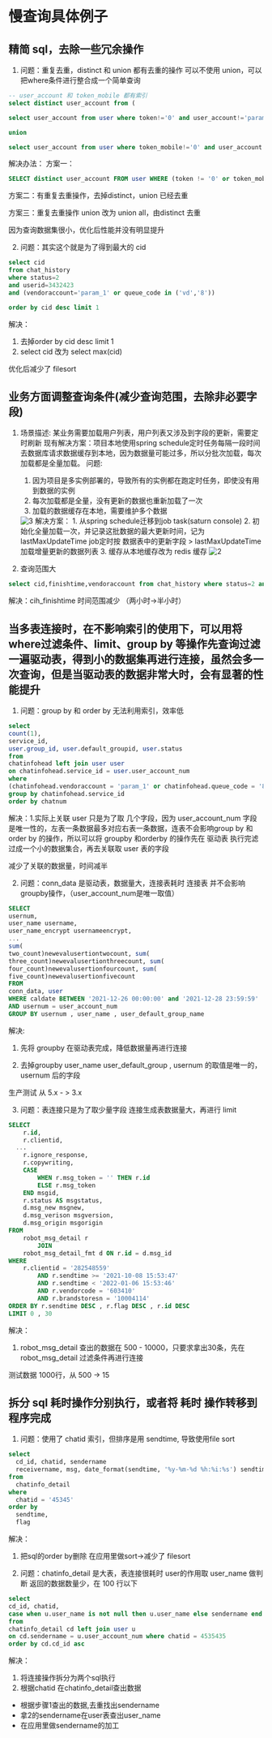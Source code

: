 # 慢查询具体例子

## 精简 sql，去除一些冗余操作

1. 问题：重复去重，distinct 和 union 都有去重的操作
   可以不使用 union，可以把where条件进行整合成一个简单查询

```sql
-- user_account 和 token_mobile 都有索引
select distinct user_account from (

select user_account from user where token!='0' and user_account!='param_1' and able_flag=1

union

select user_account from user where token_mobile!='0' and user_account!='param_1' and able_flag=1 )  t
```

解决办法：
方案一：

```sql
SELECT distinct user_account FROM user WHERE (token != '0' or token_mobile != '0') AND user_account != 'param_1' AND able_flag = 1

```

方案二：有重复去重操作，去掉distinct，union 已经去重

方案三：重复去重操作 union 改为 union all，由distinct 去重

因为查询数据集很小，优化后性能并没有明显提升

2. 问题：其实这个就是为了得到最大的 cid

```sql
select cid
from chat_history
where status=2
and userid=3432423
and (vendoraccount='param_1' or queue_code in ('vd','8'))

order by cid desc limit 1
```

解决：

1. 去掉order by cid desc limit 1
2. select cid 改为
   select max(cid)

优化后减少了 filesort

## 业务方面调整查询条件(减少查询范围，去除非必要字段)

1. 场景描述: 某业务需要加载用户列表，用户列表又涉及到字段的更新，需要定时刷新
   现有解决方案：项目本地使用spring schedule定时任务每隔一段时间去数据库请求数据缓存到本地，因为数据量可能过多，所以分批次加载，每次加载都是全量加载。
   问题:
   1. 因为项目是多实例部署的，导致所有的实例都在跑定时任务，即使没有用到数据的实例
   2. 每次加载都是全量，没有更新的数据也重新加载了一次
   3. 加载的数据缓存在本地，需要维护多个数据

    <img src="./image/3.jpg" alt="3" />
    解决方案：
    1. 从spring schedule迁移到job task(saturn console)
    2. 初始化全量加载一次，并记录这批数据的最大更新时间，记为lastMaxUpdateTime job定时按 数据表中的更新字段 > lastMaxUpdateTime加载增量更新的数据列表
    3. 缓存从本地缓存改为 redis 缓存
    <img src="./image/2.jpg" alt="2" />

2. 查询范围大

```sql
select cid,finishtime,vendoraccount from chat_history where status=2 and cih_finishtime>date_sub(current_timestamp(),interval 7200 second)  and cih_finishtime < date_sub(current_timestamp(),interval 600 second) limit 0,1000
```

解决：cih_finishtime 时间范围减少 （两小时->半小时）

## 当多表连接时，在不影响索引的使用下，可以用将where过滤条件、limit、group by 等操作先查询过滤一遍驱动表，得到小的数据集再进行连接，虽然会多一次查询，但是当驱动表的数据非常大时，会有显著的性能提升

1. 问题：group by 和 order by 无法利用索引，效率低

```sql
select
count(1),
service_id,
user.group_id, user.default_groupid, user.status
from
chatinfohead left join user user
on chatinfohead.service_id = user.user_account_num
where
(chatinfohead.vendoraccount = 'param_1' or chatinfohead.queue_code = '8') and chatinfohead.service_id != '' and chatinfohead.status = '1' and chatinfohead.queue_code != '5'
group by chatinfohead.service_id
order by chatnum
```

解决：1.实际上关联 user 只是为了取 几个字段，因为 user_account_num 字段是唯一性的，左表一条数据最多对应右表一条数据，连表不会影响group by 和 order by 的操作，所以可以将 groupby 和orderby 的操作先在 驱动表 执行完滤过成一个小的数据集合，再去关联取 user 表的字段

减少了关联的数据量，时间减半

2. 问题：conn_data 是驱动表，数据量大，连接表耗时
   连接表 并不会影响 groupby操作，（user_account_num是唯一取值）

```sql
SELECT
usernum,
user_name username,
user_name_encrypt usernameencrypt,
...
sum(
two_count)newevalusertiontwocount, sum(
three_count)newevalusertionthreecount, sum(
four_count)newevalusertionfourcount, sum(
five_count)newevalusertionfivecount
FROM
conn_data, user
WHERE caldate BETWEEN '2021-12-26 00:00:00' and '2021-12-28 23:59:59' 
AND usernum = user_account_num
GROUP BY usernum , user_name , user_default_group_name
```

解决:
1. 先将 groupby 在驱动表完成，降低数据量再进行连接

2. 去掉groupby user_name user_default_group , usernum 的取值是唯一的，usernum 后的字段

生产测试 从 5.x - > 3.x

3. 问题：表连接只是为了取少量字段
   连接生成表数据量大，再进行 limit

```sql
SELECT 
    r.id,
    r.clientid,
  ...
    r.ignore_response,
    r.copywriting,
    CASE
        WHEN r.msg_token = '' THEN r.id
        ELSE r.msg_token
    END msgid,
    r.status AS msgstatus,
    d.msg_new msgnew,
    d.msg_verison msgversion,
    d.msg_origin msgorigin
FROM
    robot_msg_detail r
        JOIN
    robot_msg_detail_fmt d ON r.id = d.msg_id
WHERE
    r.clientid = '282548559'
        AND r.sendtime >= '2021-10-08 15:53:47'
        AND r.sendtime < '2022-01-06 15:53:46'
        AND r.vendorcode = '603410'
        AND r.brandstoresn = '10004114'
ORDER BY r.sendtime DESC , r.flag DESC , r.id DESC
LIMIT 0 , 30
```

解决：
1. robot_msg_detail 查出的数据在 500 - 10000，只要求拿出30条，先在 robot_msg_detail 过滤条件再进行连接

测试数据 1000行，从 500 → 15

## 拆分 sql 耗时操作分别执行，或者将 耗时 操作转移到程序完成

1. 问题：使用了 chatid 索引，但排序是用 sendtime, 导致使用file sort

```sql
select
  cd_id, chatid, sendername
  receivername, msg, date_format(sendtime, '%y-%m-%d %h:%i:%s') sendtime
from
  chatinfo_detail
where
  chatid = '45345'
order by
  sendtime,
  flag
```

解决：
1. 把sql的order by删除
  在应用里做sort->减少了 filesort

2. 问题：chatinfo_detail 是大表，表连接很耗时
   user的作用取 user_name 做判断
   返回的数据数量少，在 100 行以下

```sql
select
cd_id, chatid,
case when u.user_name is not null then u.user_name else sendername end as sendername,flag,type,status
from
chatinfo_detail cd left join user u
on cd.sendername = u.user_account_num where chatid = 4535435
order by cd.cd_id asc
```

解决：
1. 将连接操作拆分为两个sql执行
2. 根据chatid 在chatinfo_detail查出数据
* 根据步骤1查出的数据,去重找出sendername
* 拿2的sendername在user表查出user_name
* 在应用里做sendername的加工  
